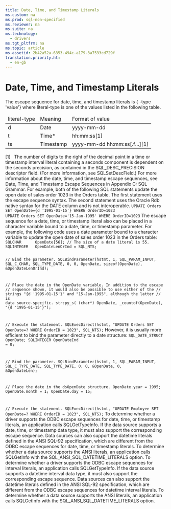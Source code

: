 ```yaml
---
title: Date, Time, and Timestamp Literals
ms.custom: na
ms.prod: sql-non-specified
ms.reviewer: na
ms.suite: na
ms.technology: 
  - drivers
ms.tgt_pltfrm: na
ms.topic: article
ms.assetid: 2b42a52a-6353-494c-a179-3a7533cd729f
translation.priority.ht: 
  - en-gb
---
```

# Date, Time, and Timestamp Literals
<?xml version="1.0" encoding="utf-8"?>
<developerReferenceWithoutSyntaxDocument xmlns="http://ddue.schemas.microsoft.com/authoring/2003/5" xmlns:xlink="http://www.w3.org/1999/xlink" xmlns:xsi="http://www.w3.org/2001/XMLSchema-instance" xsi:schemaLocation="http://ddue.schemas.microsoft.com/authoring/2003/5 http://dduestorage.blob.core.windows.net/ddueschema/developer.xsd">
  <introduction>
    <para>The escape sequence for date, time, and timestamp literals is</para>
    <para>
      <legacyBold>{</legacyBold>
      <legacyItalic> -type</legacyItalic> <legacyBold>'</legacyBold><legacyItalic>value</legacyItalic><legacyBold>'}</legacyBold></para>
    <para>where <legacyItalic>literal-type</legacyItalic> is one of the values listed in the following table.</para>
    <table xmlns:caps="http://schemas.microsoft.com/build/caps/2013/11">
      <thead>
        <tr>
          <TD>
            <para>
              <legacyItalic>literal-type</legacyItalic> </para>
          </TD>
          <TD>
            <para>Meaning</para>
          </TD>
          <TD>
            <para>Format of <legacyItalic>value</legacyItalic></para>
          </TD>
        </tr>
      </thead>
      <tbody>
        <tr>
          <TD>
            <para>
              <legacyBold>d</legacyBold> </para>
          </TD>
          <TD>
            <para>Date</para>
          </TD>
          <TD>
            <para>
              <legacyItalic>yyyy</legacyItalic>-<legacyItalic>mm</legacyItalic>-<legacyItalic>dd</legacyItalic></para>
          </TD>
        </tr>
        <tr>
          <TD>
            <para>
              <legacyBold>t</legacyBold> </para>
          </TD>
          <TD>
            <para>Time*</para>
          </TD>
          <TD>
            <para>
              <legacyItalic>hh</legacyItalic>:<legacyItalic>mm</legacyItalic>:<legacyItalic>ss</legacyItalic>[1]</para>
          </TD>
        </tr>
        <tr>
          <TD>
            <para>
              <legacyBold>ts</legacyBold> </para>
          </TD>
          <TD>
            <para>Timestamp</para>
          </TD>
          <TD>
            <para>
              <legacyItalic>yyyy</legacyItalic>-<legacyItalic>mm</legacyItalic>-<legacyItalic>dd</legacyItalic> <legacyItalic>hh</legacyItalic>:<legacyItalic>mm</legacyItalic>:<legacyItalic>ss</legacyItalic>[.<legacyItalic>f...</legacyItalic>][1]</para>
          </TD>
        </tr>
      </tbody>
    </table>
    <para>[1]   The number of digits to the right of the decimal point in a time or timestamp interval literal containing a seconds component is dependent on the seconds precision, as contained in the SQL_DESC_PRECISION descriptor field. (For more information, see <legacyLink xlink:href="8c544388-fe9d-4f94-a0ac-fa0b9c9c88a5">SQLSetDescField</legacyLink>.)</para>
    <para>For more information about the date, time, and timestamp escape sequences, see <legacyLink xlink:href="67b7dee0-e5b1-4469-a626-0c7767852b80">Date, Time, and Timestamp Escape Sequences</legacyLink> in Appendix C: SQL Grammar.</para>
    <para>For example, both of the following SQL statements update the open date of sales order 1023 in the Orders table. The first statement uses the escape sequence syntax. The second statement uses the Oracle Rdb native syntax for the DATE column and is not interoperable.</para>
    <code>UPDATE Orders SET OpenDate={d '1995-01-15'} WHERE OrderID=1023
UPDATE Orders SET OpenDate='15-Jan-1995' WHERE OrderID=1023</code>
    <para>The escape sequence for a date, time, or timestamp literal also can be placed in a character variable bound to a date, time, or timestamp parameter. For example, the following code uses a date parameter bound to a character variable to update the open date of sales order 1023 in the Orders table:</para>
    <code>SQLCHAR      OpenDate[56]; // The size of a date literal is 55.
SQLINTEGER   OpenDateLenOrInd = SQL_NTS;

// Bind the parameter.
SQLBindParameter(hstmt, 1, SQL_PARAM_INPUT, SQL_C_CHAR, SQL_TYPE_DATE, 0, 0,
                  OpenDate, sizeof(OpenDate), &amp;OpenDateLenOrInd);

// Place the date in the OpenDate variable. In addition to the escape
// sequence shown, it would also be possible to use either of the
// strings "{d '1995-01-15'}" and "15-Jan-1995", although the latter
// is data source-specific.
strcpy_s( (char*) OpenDate, _countof(OpenDate), "{d '1995-01-15'}");

// Execute the statement.
SQLExecDirect(hstmt, "UPDATE Orders SET OpenDate=? WHERE OrderID = 1023", SQL_NTS);</code>
    <para>However, it is usually more efficient to bind the parameter directly to a date structure:</para>
    <code>SQL_DATE_STRUCT   OpenDate;
SQLINTEGER        OpenDateInd = 0;

// Bind the parameter.
SQLBindParameter(hstmt, 1, SQL_PARAM_INPUT, SQL_C_TYPE_DATE, SQL_TYPE_DATE, 0, 0,
                  &amp;OpenDate, 0, &amp;OpenDateLen);

// Place the date in the dsOpenDate structure.
OpenDate.year = 1995;
OpenDate.month = 1;
OpenDate.day = 15;

// Execute the statement.
SQLExecDirect(hstmt, "UPDATE Employee SET OpenDate=? WHERE OrderID = 1023", SQL_NTS);</code>
    <para>To determine whether a driver supports the ODBC escape sequences for date, time, or timestamp literals, an application calls <legacyBold>SQLGetTypeInfo</legacyBold>. If the data source supports a date, time, or timestamp data type, it must also support the corresponding escape sequence.</para>
    <para>Data sources can also support the datetime literals defined in the ANSI SQL-92 specification, which are different from the ODBC escape sequences for date, time, or timestamp literals. To determine whether a data source supports the ANSI literals, an application calls <legacyBold>SQLGetInfo</legacyBold> with the SQL_ANSI_SQL_DATETIME_LITERALS option.</para>
    <para>To determine whether a driver supports the ODBC escape sequences for interval literals, an application calls <legacyBold>SQLGetTypeInfo</legacyBold>. If the data source supports a datetime interval data type, it must also support the corresponding escape sequence.</para>
    <para>Data sources can also support the datetime literals defined in the ANSI SQL-92 specification, which are different from the ODBC escape sequences for datetime interval literals. To determine whether a data source supports the ANSI literals, an application calls <legacyBold>SQLGetInfo</legacyBold> with the SQL_ANSI_SQL_DATETIME_LITERALS option.</para>
  </introduction>
  <relatedTopics />
</developerReferenceWithoutSyntaxDocument>